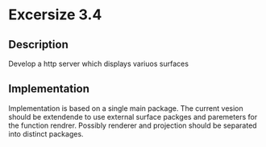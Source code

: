 # Excersize 3.4

## Description

Develop a http server which displays variuos surfaces

## Implementation

Implementation is based on a single main package. The
current vesion should be extendende to use external surface
packges and paremeters for the function rendrer. Possibly
renderer and projection should be separated into distinct
packages.
